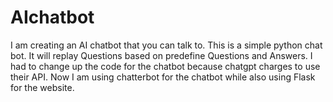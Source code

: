 # AIchatbot
I am creating an AI chatbot that you can talk to.
This is a simple python chat bot. It will replay Questions based on predefine Questions and Answers.
I had to change up the code for the chatbot because chatgpt charges to use their API.
Now I am using chatterbot for the chatbot while also using Flask for the website.
